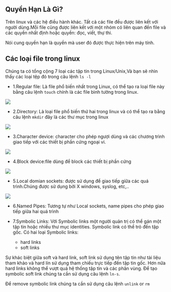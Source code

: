 ## Quyền Hạn Là Gì?

Trên linux và các hệ điều hành khác. Tất cả các file đều được liên kết với người dùng.Mỗi file cũng được liên kết với một nhóm có liên quan đến file và các quyền nhất định hoặc quyền: đọc, viết, thự thi.

Nói cung quyền hạn là quyền mà user đó được thực hiện trên máy tính.

## Các loại file trong linux

Chúng ta có tổng cộng 7 loại các tập tin trong Linux/Unix,Và bạn sẽ nhìn thấy các loại tệp đó trong câu lệnh `ls -l`
- 1.Regular file: Là file phổ biến nhất trong Linux, có thể tạo ra loại file này bằng câu lệnh `touch` chính là các file bình tường trong linux.

<img src="https://i.imgur.com/b9K8lOF.png">

- 2.Directory: Là loại file phổ biến thứ hai trong linux và có thể tạo ra bằng câu lệnh `mkdir` đây là các thư mục trong linux

<img src="https://i.imgur.com/Y5TTGSf.png">

- 3.Character device: character cho phép ngượi dùng và các chương trình giao tiếp với các thiết bị phần cứng ngoại vi.

<img src="https://i.imgur.com/u17Q9ba.png">

- 4.Block device:file dùng để block các thiết bị phần cứng

<img src="https://i.imgur.com/T8LuDUd.png">

- 5.Local domian sockets: được sử dụng để giao tiếp giữa các quá trình.Chúng được sử dụng bởi X windows, syslog, etc,..

<img src="https://i.imgur.com/aQ1m3y5.png">

- 6.Named Pipes: Tương tự như Local sockets, name pipes cho phép giao tiếp giữa hai quá trình

- 7.Symbolic Links: Với Symbolic links một người quản trị có thể gán một tập tin hoặc nhiều thư mục identities. Symbolic link có thể trỏ đến tập gốc. Có hai loại Symbolic links: 
   - hard links
   - soft links

Sự khác biệt giữa soft và hard link, soft link sử dụng tên tập tin như tài liệu tham khảo và hard lín sử dụng tham chiếu trực tiếp đến tập tin gốc. Hơn nữa hard links không thể vượt quá hệ thống tập tin và các phân vùng. Để tạo symbolic soft link chúng ta cần sử dụng  câu lệnh `ln-s`.

Để remove symbolic link chúng ta cần sử dụng câu lệnh `unlink` or `rm`



